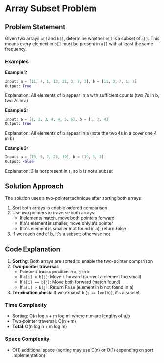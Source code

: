# Array Subset Problem

## Problem Statement

Given two arrays `a[]` and `b[]`, determine whether `b[]` is a subset of `a[]`. This means every element in `b[]` must be present in `a[]` with at least the same frequency.

### Examples

**Example 1:**
```python
Input: a = [11, 7, 1, 13, 21, 3, 7, 3], b = [11, 3, 7, 1, 7]
Output: True
```
Explanation: All elements of b appear in a with sufficient counts (two 7s in b, two 7s in a)

**Example 2:**
```python
Input: a = [1, 2, 3, 4, 4, 5, 6], b = [1, 2, 4]
Output: True
```
Explanation: All elements of b appear in a (note the two 4s in a cover one 4 in b)

**Example 3:**
```python
Input: a = [10, 5, 2, 23, 19], b = [19, 5, 3]
Output: False
```
Explanation: 3 is not present in a, so b is not a subset

## Solution Approach

The solution uses a two-pointer technique after sorting both arrays:
1. Sort both arrays to enable ordered comparison
2. Use two pointers to traverse both arrays:
   - If elements match, move both pointers forward
   - If a's element is smaller, move only a's pointer
   - If b's element is smaller (not found in a), return False
3. If we reach end of b, it's a subset; otherwise not

## Code Explanation

1. **Sorting**: Both arrays are sorted to enable the two-pointer comparison
2. **Two-pointer traversal**:
   - Pointer `i` tracks position in `a`, `j` in `b`
   - If `a[i] < b[j]`: Move `i` forward (current a element too small)
   - If `a[i] == b[j]`: Move both forward (match found)
   - If `a[i] > b[j]`: Return False (element in b not found in a)
3. **Termination check**: If we exhaust `b` (`j == len(b)`), it's a subset

### Time Complexity
- Sorting: O(n log n + m log m) where n,m are lengths of a,b
- Two-pointer traversal: O(n + m)
- **Total**: O(n log n + m log m)

### Space Complexity
- O(1) additional space (sorting may use O(n) or O(1) depending on sort implementation)
